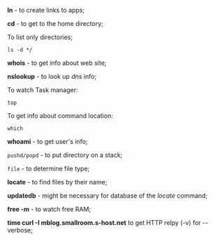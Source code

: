 **ln** - to create links to apps;

**cd** - to get to the home directory;


To list only directories;
```
ls -d */
```

**whois** - to get info about web site;

**nslookup** - to look up *dns* info;

To watch Task manager:
```
top
```

To get info about command location:
```
which
```

**whoami** - to get user's info;

`pushd/popd` - to put directory on a stack;

`file` - to determine file type;

**locate** - to find files by their name;

**updatedb** - might be necessary for database of the *locate* command;

**free -m** - to watch free RAM;

**time curl -I mblog.smallroom.s-host.net** to get HTTP relpy (-v) for --verbose;
